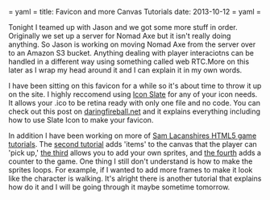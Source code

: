 = yaml =
title: Favicon and more Canvas Tutorials
date: 2013-10-12
= yaml =

Tonight I teamed up with Jason and we got some more stuff in order. Originally we set up a server for Nomad Axe but it isn't really doing anything. So Jason is working on moving Nomad Axe from the server over to an Amazon S3 bucket. Anything dealing with player interaciotns can be handled in a different way using something called web RTC.More on this later as I wrap my head around it and I can explain it in my own words.

I have been sitting on this favicon for a while so it's about time to throw it up on the site. I highly reccomend using [Icon Slate](https://itunes.apple.com/us/app/icon-slate/id439697913?mt=12) for any of your icon needs. It allows your .ico to be retina ready with only one file and no code. You can check out this post on [daringfireball.net](http://daringfireball.net/2013/01/retina_favicons) and it explains everything including how to use Slate Icon to make your favicon.

In addition I have been working on more of [Sam Lacanshires HTML5 game tutorials](http://html5gamedev.samlancashire.com/category/tutorials/). The [second tutorial](http://html5gamedev.samlancashire.com/making-a-simple-html5-canvas-game-part-2-adding-items/) adds 'items' to the canvas that the player can 'pick up,' [the third](http://html5gamedev.samlancashire.com/making-a-simple-html5-canvas-game-part-3-drawing-images/) allows you to add your own sprites, and [the fourth](http://html5gamedev.samlancashire.com/making-a-simple-html5-canvas-game-part-4-adding-a-counter/) adds a counter to the game. One thing I still don't understand is how to make the sprites loops. For example, if I wanted to add more frames to make it look like the character is walking. It's alright there is another tutorial that explains how do it and I will be going through it maybe sometime tomorrow.

